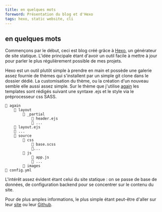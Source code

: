```yaml
---
title: en quelques mots
foreword: Présentation du blog et d'Hexo
tags: hexo, static website, cli
---
```


## en quelques mots

Commençons par le début, ceci est blog créé grâce à [Hexo](https://hexo.io), un générateur de site statique. L'idée principale étant d'avoir un outil facile à mettre à jour pour parler le plus régulièrement possible de mes projets. 

Hexo est un outil plutôt simple à prendre en main et possède une galerie assez fournie de thèmes qui s'installent par un simple git clone dans le dossier dédié. La customisation du thème, ou la création d'un nouveau semble elle aussi assez simple. Sur le thème que j'utilise [again](https://github.com/lyyourc/hexo-theme-again) les templates sont rédigés suivant une syntaxe .ejs et le style via le préprocesseur css SASS. 

	📁 again
		📁 layout
			📁 _partial
				📃 header.ejs
				📃 ...
		📃 layout.ejs
		📃 ...
		📁 source
			📁 css
				📃 base.scss
				📃... 
			📁 js
				📃 app.js
				📃 ...
			📁 images
	📃 config.yml			

L'intérêt assez évident étant celui du site statique : on se passe de base de données, de configuration backend pour se concentrer sur le contenu du site.

Pour de plus amples informations, le plus simple étant peut-être d'aller sur leur [site](https://hexo.io) ou leur [Github](https://github.com/hexojs/hexo). 